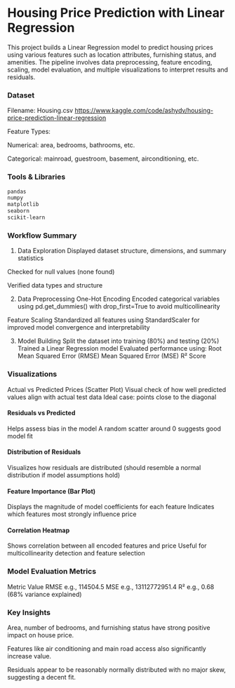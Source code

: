 # Housing Price Prediction with Linear Regression
This project builds a Linear Regression model to predict housing prices using various features such as location attributes, furnishing status, and amenities. The pipeline involves data preprocessing, feature encoding, scaling, model evaluation, and multiple visualizations to interpret results and residuals.

### Dataset
Filename: Housing.csv   https://www.kaggle.com/code/ashydv/housing-price-prediction-linear-regression

Feature Types:

Numerical: area, bedrooms, bathrooms, etc.

Categorical: mainroad, guestroom, basement, airconditioning, etc.

### Tools & Libraries
```bash
pandas
numpy
matplotlib
seaborn
scikit-learn
```

### Workflow Summary
1. Data Exploration
Displayed dataset structure, dimensions, and summary statistics

Checked for null values (none found)

Verified data types and structure

2. Data Preprocessing
One-Hot Encoding
Encoded categorical variables using pd.get_dummies() with drop_first=True to avoid multicollinearity

Feature Scaling
Standardized all features using StandardScaler for improved model convergence and interpretability

3. Model Building
Split the dataset into training (80%) and testing (20%)
Trained a Linear Regression model
Evaluated performance using:
Root Mean Squared Error (RMSE)
Mean Squared Error (MSE)
R² Score

### Visualizations
Actual vs Predicted Prices (Scatter Plot)
Visual check of how well predicted values align with actual test data
Ideal case: points close to the diagonal

#### Residuals vs Predicted
Helps assess bias in the model
A random scatter around 0 suggests good model fit

#### Distribution of Residuals
Visualizes how residuals are distributed (should resemble a normal distribution if model assumptions hold)

#### Feature Importance (Bar Plot)
Displays the magnitude of model coefficients for each feature
Indicates which features most strongly influence price

#### Correlation Heatmap
Shows correlation between all encoded features and price
Useful for multicollinearity detection and feature selection

### Model Evaluation Metrics
Metric	Value
RMSE	e.g., 114504.5
MSE	e.g., 13112772951.4
R²	e.g., 0.68 (68% variance explained)

### Key Insights
Area, number of bedrooms, and furnishing status have strong positive impact on house price.

Features like air conditioning and main road access also significantly increase value.

Residuals appear to be reasonably normally distributed with no major skew, suggesting a decent fit.
